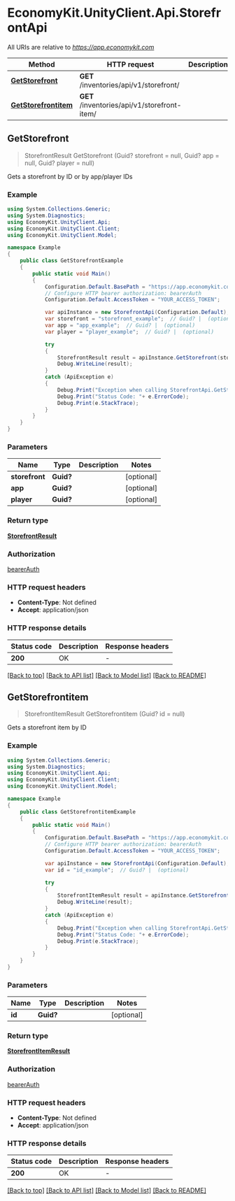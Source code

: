# EconomyKit.UnityClient.Api.StorefrontApi

All URIs are relative to *https://app.economykit.com*

Method | HTTP request | Description
------------- | ------------- | -------------
[**GetStorefront**](StorefrontApi.md#getstorefront) | **GET** /inventories/api/v1/storefront/ | 
[**GetStorefrontitem**](StorefrontApi.md#getstorefrontitem) | **GET** /inventories/api/v1/storefront-item/ | 



## GetStorefront

> StorefrontResult GetStorefront (Guid? storefront = null, Guid? app = null, Guid? player = null)



Gets a storefront by ID or by app/player IDs

### Example

```csharp
using System.Collections.Generic;
using System.Diagnostics;
using EconomyKit.UnityClient.Api;
using EconomyKit.UnityClient.Client;
using EconomyKit.UnityClient.Model;

namespace Example
{
    public class GetStorefrontExample
    {
        public static void Main()
        {
            Configuration.Default.BasePath = "https://app.economykit.com";
            // Configure HTTP bearer authorization: bearerAuth
            Configuration.Default.AccessToken = "YOUR_ACCESS_TOKEN";

            var apiInstance = new StorefrontApi(Configuration.Default);
            var storefront = "storefront_example";  // Guid? |  (optional) 
            var app = "app_example";  // Guid? |  (optional) 
            var player = "player_example";  // Guid? |  (optional) 

            try
            {
                StorefrontResult result = apiInstance.GetStorefront(storefront, app, player);
                Debug.WriteLine(result);
            }
            catch (ApiException e)
            {
                Debug.Print("Exception when calling StorefrontApi.GetStorefront: " + e.Message );
                Debug.Print("Status Code: "+ e.ErrorCode);
                Debug.Print(e.StackTrace);
            }
        }
    }
}
```

### Parameters


Name | Type | Description  | Notes
------------- | ------------- | ------------- | -------------
 **storefront** | **Guid?**|  | [optional] 
 **app** | **Guid?**|  | [optional] 
 **player** | **Guid?**|  | [optional] 

### Return type

[**StorefrontResult**](StorefrontResult.md)

### Authorization

[bearerAuth](../README.md#bearerAuth)

### HTTP request headers

- **Content-Type**: Not defined
- **Accept**: application/json


### HTTP response details
| Status code | Description | Response headers |
|-------------|-------------|------------------|
| **200** | OK |  -  |

[[Back to top]](#)
[[Back to API list]](../README.md#documentation-for-api-endpoints)
[[Back to Model list]](../README.md#documentation-for-models)
[[Back to README]](../README.md)


## GetStorefrontitem

> StorefrontItemResult GetStorefrontitem (Guid? id = null)



Gets a storefront item by ID

### Example

```csharp
using System.Collections.Generic;
using System.Diagnostics;
using EconomyKit.UnityClient.Api;
using EconomyKit.UnityClient.Client;
using EconomyKit.UnityClient.Model;

namespace Example
{
    public class GetStorefrontitemExample
    {
        public static void Main()
        {
            Configuration.Default.BasePath = "https://app.economykit.com";
            // Configure HTTP bearer authorization: bearerAuth
            Configuration.Default.AccessToken = "YOUR_ACCESS_TOKEN";

            var apiInstance = new StorefrontApi(Configuration.Default);
            var id = "id_example";  // Guid? |  (optional) 

            try
            {
                StorefrontItemResult result = apiInstance.GetStorefrontitem(id);
                Debug.WriteLine(result);
            }
            catch (ApiException e)
            {
                Debug.Print("Exception when calling StorefrontApi.GetStorefrontitem: " + e.Message );
                Debug.Print("Status Code: "+ e.ErrorCode);
                Debug.Print(e.StackTrace);
            }
        }
    }
}
```

### Parameters


Name | Type | Description  | Notes
------------- | ------------- | ------------- | -------------
 **id** | **Guid?**|  | [optional] 

### Return type

[**StorefrontItemResult**](StorefrontItemResult.md)

### Authorization

[bearerAuth](../README.md#bearerAuth)

### HTTP request headers

- **Content-Type**: Not defined
- **Accept**: application/json


### HTTP response details
| Status code | Description | Response headers |
|-------------|-------------|------------------|
| **200** | OK |  -  |

[[Back to top]](#)
[[Back to API list]](../README.md#documentation-for-api-endpoints)
[[Back to Model list]](../README.md#documentation-for-models)
[[Back to README]](../README.md)

